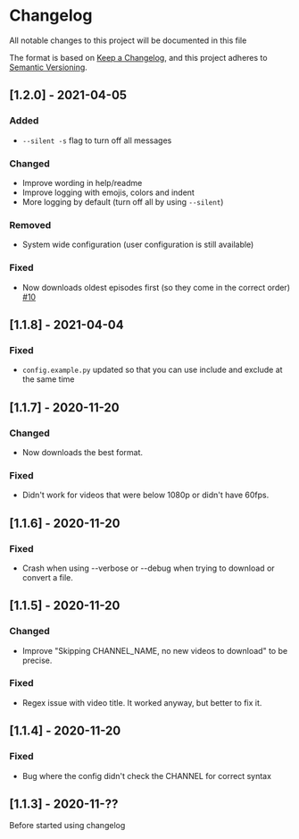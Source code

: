 # Changelog

All notable changes to this project will be documented in this file

The format is based on [Keep a Changelog](https://keepachangelog.com/en/1.0.0/),
and this project adheres to [Semantic Versioning](https://semver.org/spec/v2.0.0.html).

## [1.2.0] - 2021-04-05

### Added

- `--silent -s` flag to turn off all messages

### Changed

- Improve wording in help/readme
- Improve logging with emojis, colors and indent
- More logging by default (turn off all by using `--silent`)

### Removed

- System wide configuration (user configuration is still available)

### Fixed

- Now downloads oldest episodes first (so they come in the correct order) [#10](https://github.com/Senth/youtube-series-downloader/issues/10)

## [1.1.8] - 2021-04-04

### Fixed

- `config.example.py` updated so that you can use include and exclude at the same time

## [1.1.7] - 2020-11-20

### Changed

- Now downloads the best format.

### Fixed

- Didn't work for videos that were below 1080p or didn't have 60fps.

## [1.1.6] - 2020-11-20

### Fixed

- Crash when using --verbose or --debug when trying to download or convert a file.

## [1.1.5] - 2020-11-20

### Changed

- Improve "Skipping CHANNEL_NAME, no new videos to download" to be precise.

### Fixed

- Regex issue with video title. It worked anyway, but better to fix it.

## [1.1.4] - 2020-11-20

### Fixed

- Bug where the config didn't check the CHANNEL for correct syntax

## [1.1.3] - 2020-11-??

Before started using changelog
